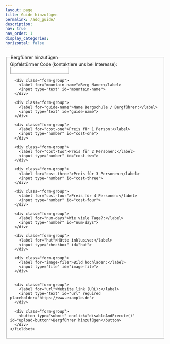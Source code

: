 ```yaml
---
layout: page
title: Guide hinzufügen
permalink: /add_guide/
description:
nav: true
nav_order: 1
display_categories:
horizontal: false
---
```


<html>
<head>
  <title>Bergführer hinzufügen</title>
  <link rel="stylesheet" type="text/css" href="../projects/css/style.css">
</head>

<body>

  <script type="text/javascript" src="../projects/js/functions.js"></script>
  
  <form id="create-form" class="modern-form">
    <fieldset>
      <legend>Bergführer hinzufügen</legend>
      <div class="form-group">
        <label for="code">Gipfelstürmer Code (kontaktiere uns bei Interesse):</label>
        <input type="text" id="code">
        <span id="error-message" style="color: red; display: none;">Falscher Code</span>
        <input type="hidden" id="correct-code" value="Bester-Bergführer">
      </div>

      <div class="form-group">
        <label for="mountain-name">Berg Name:</label>
        <input type="text" id="mountain-name">
      </div>

      <div class="form-group">
        <label for="guide-name">Name Bergschule / Bergführer:</label>
        <input type="text" id="guide-name">
      </div>

      <div class="form-group">
        <label for="cost-one">Preis für 1 Person:</label>
        <input type="number" id="cost-one">
      </div>

      <div class="form-group">
        <label for="cost-two">Preis für 2 Personen:</label>
        <input type="number" id="cost-two">
      </div>

      <div class="form-group">
        <label for="cost-three">Preis für 3 Personen:</label>
        <input type="number" id="cost-three">
      </div>

      <div class="form-group">
        <label for="cost-four">Preis für 4 Personen:</label>
        <input type="number" id="cost-four">
      </div>

      <div class="form-group">
        <label for="num-days">Wie viele Tage?:</label>
        <input type="number" id="num-days">
      </div>

      <div class="form-group">
        <label for="hut">Hütte inklusive:</label>
        <input type="checkbox" id="hut">
      </div>

      <div class="form-group">
        <label for="image-file">Bild hochladen:</label>
        <input type="file" id="image-file">
      </div>


      <div class="form-group">
        <label for="url">Website link (URL):</label>
        <input type="text" id="url" required placeholder="https://www.example.de">
      </div>

      <div class="form-group">
        <button type="submit" onclick="disableAndExecute()" id="upload-button">Bergführer hinzufügen</button>
      </div>
    </fieldset>
  </form>

  
  <!-- Firebase SDK -->
  <script type="module" src="https://www.gstatic.com/firebasejs/7.7.0/firebase-app.js"></script>
  <script type="module" src="https://www.gstatic.com/firebasejs/7.7.0/firebase-firestore.js"></script>
  <script type="module" src="https://www.gstatic.com/firebasejs/7.7.0/firebase-storage.js"></script>

  <script type="module" src="../projects/js/firebase.js"></script>

</body>